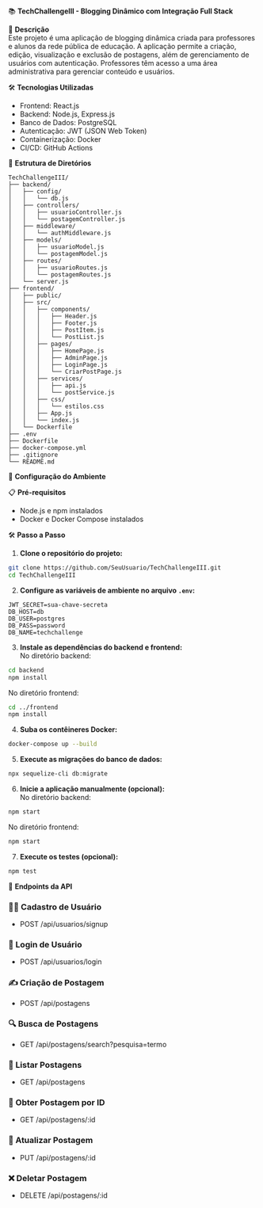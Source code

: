 📚 **TechChallengeIII - Blogging Dinâmico com Integração Full Stack**

📝 **Descrição**  
Este projeto é uma aplicação de blogging dinâmica criada para professores e alunos da rede pública de educação. A aplicação permite a criação, edição, visualização e exclusão de postagens, além de gerenciamento de usuários com autenticação. Professores têm acesso a uma área administrativa para gerenciar conteúdo e usuários.

🛠️ **Tecnologias Utilizadas**  
- Frontend: React.js  
- Backend: Node.js, Express.js  
- Banco de Dados: PostgreSQL  
- Autenticação: JWT (JSON Web Token)  
- Containerização: Docker  
- CI/CD: GitHub Actions  

📂 **Estrutura de Diretórios**  
```
TechChallengeIII/
├── backend/
│   ├── config/
│   │   └── db.js
│   ├── controllers/
│   │   ├── usuarioController.js
│   │   └── postagemController.js
│   ├── middleware/
│   │   └── authMiddleware.js
│   ├── models/
│   │   ├── usuarioModel.js
│   │   └── postagemModel.js
│   ├── routes/
│   │   ├── usuarioRoutes.js
│   │   └── postagemRoutes.js
│   └── server.js
├── frontend/
│   ├── public/
│   ├── src/
│   │   ├── components/
│   │   │   ├── Header.js
│   │   │   ├── Footer.js
│   │   │   ├── PostItem.js
│   │   │   └── PostList.js
│   │   ├── pages/
│   │   │   ├── HomePage.js
│   │   │   ├── AdminPage.js
│   │   │   ├── LoginPage.js
│   │   │   └── CriarPostPage.js
│   │   ├── services/
│   │   │   ├── api.js
│   │   │   └── postService.js
│   │   ├── css/
│   │   │   └── estilos.css
│   │   ├── App.js
│   │   └── index.js
│   └── Dockerfile
├── .env
├── Dockerfile
├── docker-compose.yml
├── .gitignore
└── README.md
```

🚀 **Configuração do Ambiente**

📋 **Pré-requisitos**  
- Node.js e npm instalados  
- Docker e Docker Compose instalados  

🛠️ **Passo a Passo**  

1. **Clone o repositório do projeto:**
```bash
git clone https://github.com/SeuUsuario/TechChallengeIII.git
cd TechChallengeIII
```

2. **Configure as variáveis de ambiente no arquivo `.env`:**
```plaintext
JWT_SECRET=sua-chave-secreta
DB_HOST=db
DB_USER=postgres
DB_PASS=password
DB_NAME=techchallenge
```

3. **Instale as dependências do backend e frontend:**  
No diretório backend:
```bash
cd backend
npm install
```
No diretório frontend:
```bash
cd ../frontend
npm install
```

4. **Suba os contêineres Docker:**
```bash
docker-compose up --build
```

5. **Execute as migrações do banco de dados:**
```bash
npx sequelize-cli db:migrate
```

6. **Inicie a aplicação manualmente (opcional):**  
No diretório backend:
```bash
npm start
```
No diretório frontend:
```bash
npm start
```

7. **Execute os testes (opcional):**
```bash
npm test
```

🔗 **Endpoints da API**

### 🧑‍🏫 Cadastro de Usuário  
- POST /api/usuarios/signup  

### 🔑 Login de Usuário  
- POST /api/usuarios/login  

### ✍️ Criação de Postagem  
- POST /api/postagens  

### 🔍 Busca de Postagens  
- GET /api/postagens/search?pesquisa=termo  

### 📰 Listar Postagens  
- GET /api/postagens  

### 📖 Obter Postagem por ID  
- GET /api/postagens/:id  

### 📝 Atualizar Postagem  
- PUT /api/postagens/:id  

### ❌ Deletar Postagem  
- DELETE /api/postagens/:id  

